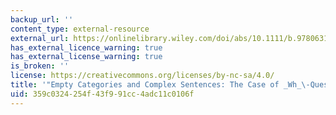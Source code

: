 ```yaml
---
backup_url: ''
content_type: external-resource
external_url: https://onlinelibrary.wiley.com/doi/abs/10.1111/b.9780631203124.1996.00021.x
has_external_licence_warning: true
has_external_license_warning: true
is_broken: ''
license: https://creativecommons.org/licenses/by-nc-sa/4.0/
title: '"Empty Categories and Complex Sentences: The Case of _Wh_\-Questions"'
uid: 359c0324-254f-43f9-91cc-4adc11c0106f
---
```

